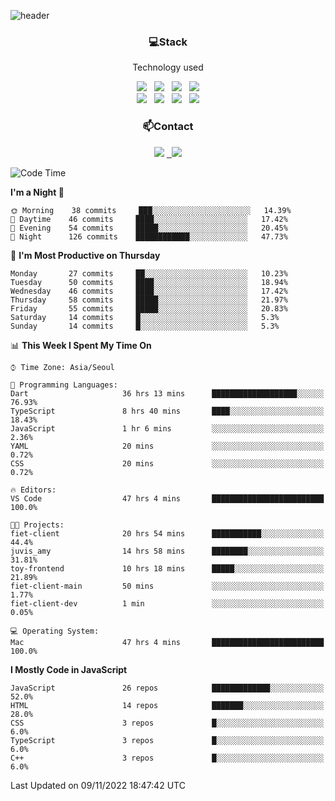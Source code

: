 ![header](https://capsule-render.vercel.app/api?type=waving&color=gradient&height=200&text=Che-ri&fontAlign=70&fontAlignY=40&animation=twinkling)

<h3 align="center">💻Stack</h3>
<p align="center">Technology used</p>
<div align="center"><img src="https://img.shields.io/badge/HTML5-e74c3c?style=flat-square&logo=HTML5&logoColor=white"></img> &nbsp <img src="https://img.shields.io/badge/CSS3-0A84FF?style=flat-square&logo=CSS3&logoColor=white"></img> &nbsp <img src="https://img.shields.io/badge/tailwind%2Dcss-06B6D4?style=flat-square&logo=tailwindcss&logoColor=white"/></a> &nbsp <img src="https://img.shields.io/badge/styled%2Dcomponents-DB7093?style=flat-square&logo=styled%2Dcomponents&logoColor=white"/></a>
<br><img src="https://img.shields.io/badge/JavaScript-FFCD11?style=flat-square&logo=JavaScript&logoColor=white"></img> &nbsp <img src="https://img.shields.io/badge/React-00BCF6?style=flat-square&logo=React&logoColor=white"></img> &nbsp <img src="https://img.shields.io/badge/Redux-764ABC?style=flat-square&logo=Redux&logoColor=white"/> &nbsp <img src="https://img.shields.io/badge/Zustand-582D3E?style=flat-square&logo=Zustand&logoColor=white"/></a></div> 

<h3 align="center">📫Contact</h3>
<div align="center"><a href="https://cheri.tistory.com/"><img src="https://img.shields.io/badge/Cheri-AD29B6?style=flat-square&logo=Tidal&logoColor=white"/></a> <a href="rnjs1135@gmail.com"> &nbsp <img src="https://img.shields.io/badge/Gmail-EA4335?style=flat-square&logo=Gmail&logoColor=white"/></a></div>

<!--START_SECTION:waka-->
![Code Time](http://img.shields.io/badge/Code%20Time-1%2C708%20hrs%205%20mins-blue)

**I'm a Night 🦉** 

```text
🌞 Morning    38 commits     ███░░░░░░░░░░░░░░░░░░░░░░   14.39% 
🌆 Daytime    46 commits     ████░░░░░░░░░░░░░░░░░░░░░   17.42% 
🌃 Evening    54 commits     █████░░░░░░░░░░░░░░░░░░░░   20.45% 
🌙 Night      126 commits    ████████████░░░░░░░░░░░░░   47.73%

```
📅 **I'm Most Productive on Thursday** 

```text
Monday       27 commits     ██░░░░░░░░░░░░░░░░░░░░░░░   10.23% 
Tuesday      50 commits     ████░░░░░░░░░░░░░░░░░░░░░   18.94% 
Wednesday    46 commits     ████░░░░░░░░░░░░░░░░░░░░░   17.42% 
Thursday     58 commits     █████░░░░░░░░░░░░░░░░░░░░   21.97% 
Friday       55 commits     █████░░░░░░░░░░░░░░░░░░░░   20.83% 
Saturday     14 commits     █░░░░░░░░░░░░░░░░░░░░░░░░   5.3% 
Sunday       14 commits     █░░░░░░░░░░░░░░░░░░░░░░░░   5.3%

```


📊 **This Week I Spent My Time On** 

```text
⌚︎ Time Zone: Asia/Seoul

💬 Programming Languages: 
Dart                     36 hrs 13 mins      ███████████████████░░░░░░   76.93% 
TypeScript               8 hrs 40 mins       ████░░░░░░░░░░░░░░░░░░░░░   18.43% 
JavaScript               1 hr 6 mins         ░░░░░░░░░░░░░░░░░░░░░░░░░   2.36% 
YAML                     20 mins             ░░░░░░░░░░░░░░░░░░░░░░░░░   0.72% 
CSS                      20 mins             ░░░░░░░░░░░░░░░░░░░░░░░░░   0.72%

🔥 Editors: 
VS Code                  47 hrs 4 mins       █████████████████████████   100.0%

🐱‍💻 Projects: 
fiet-client              20 hrs 54 mins      ███████████░░░░░░░░░░░░░░   44.4% 
juvis_amy                14 hrs 58 mins      ████████░░░░░░░░░░░░░░░░░   31.81% 
toy-frontend             10 hrs 18 mins      █████░░░░░░░░░░░░░░░░░░░░   21.89% 
fiet-client-main         50 mins             ░░░░░░░░░░░░░░░░░░░░░░░░░   1.77% 
fiet-client-dev          1 min               ░░░░░░░░░░░░░░░░░░░░░░░░░   0.05%

💻 Operating System: 
Mac                      47 hrs 4 mins       █████████████████████████   100.0%

```

**I Mostly Code in JavaScript** 

```text
JavaScript               26 repos            █████████████░░░░░░░░░░░░   52.0% 
HTML                     14 repos            ███████░░░░░░░░░░░░░░░░░░   28.0% 
CSS                      3 repos             █░░░░░░░░░░░░░░░░░░░░░░░░   6.0% 
TypeScript               3 repos             █░░░░░░░░░░░░░░░░░░░░░░░░   6.0% 
C++                      3 repos             █░░░░░░░░░░░░░░░░░░░░░░░░   6.0%

```



 Last Updated on 09/11/2022 18:47:42 UTC
<!--END_SECTION:waka-->
